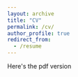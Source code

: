 ```yaml
---
layout: archive
title: "CV"
permalink: /cv/
author_profile: true
redirect_from:
  - /resume
---
```

Here's the pdf version 
